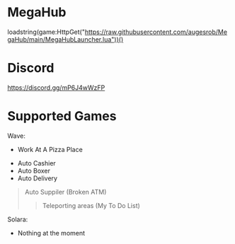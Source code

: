 # MegaHub
loadstring(game:HttpGet("https://raw.githubusercontent.com/augesrob/MegaHub/main/MegaHubLauncher.lua"))()

# Discord
https://discord.gg/mP6J4wWzFP

# Supported Games
Wave:
- Work At A Pizza Place
* Auto Cashier
* Auto Boxer
* Auto Delivery
> Auto Suppiler (Broken ATM)
>> Teleporting areas (My To Do List)

Solara:
- Nothing at the moment
